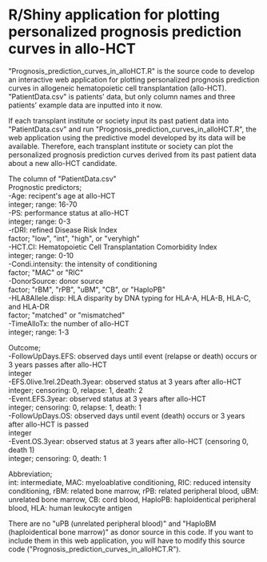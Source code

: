# R/Shiny application for plotting personalized prognosis prediction curves in allo-HCT

<p>"Prognosis_prediction_curves_in_alloHCT.R" is the source code to develop an interactive web application for plotting personalized prognosis prediction curves in allogeneic hematopoietic cell transplantation (allo-HCT).<br/> 
"PatientData.csv" is patients' data, but only column names and three patients' example data are inputted into it now.</p>

<p>If each transplant institute or society input its past patient data into "PatientData.csv" and run "Prognosis_prediction_curves_in_alloHCT.R", the web application using the predictive model developed by its data will be available. Therefore, each transplant institute or society can plot the personalized prognosis prediction curves derived from its past patient data about a new allo-HCT candidate.</p>

<p>The column of "PatientData.csv"<br/> 
Prognostic predictors;<br/> 
-Age: recipent's age at allo-HCT<br/> 
  integer; range: 16-70<br/>  
-PS: performance status at allo-HCT<br/> 
  integer; range: 0-3<br/> 
-rDRI: refined Disease Risk Index<br/>  
  factor; "low", "int", "high", or "veryhigh"<br/>  
-HCT.CI: Hematopoietic Cell Transplantation Comorbidity Index<br/> 
  integer; range: 0-10<br/> 
-Condi.intensity: the intensity of conditioning<br/> 
  factor; "MAC" or "RIC"<br/> 
-DonorSource: donor source<br/> 
  factor; "rBM", "rPB", "uBM", "CB", or "HaploPB"<br/> 
-HLA8Allele.disp: HLA disparity by DNA typing for HLA-A, HLA-B, HLA-C, and HLA-DR<br/> 
  factor; "matched" or "mismatched"<br/> 
-TimeAlloTx: the number of allo-HCT<br/>
  integer; range: 1-3</p>

<p>Outcome;<br/> 
-FollowUpDays.EFS: observed days until event (relapse or death) occurs or 3 years passes after allo-HCT <br/> 
  integer<br/> 
-EFS.0live.1rel.2Death.3year: observed status at 3 years after allo-HCT <br/> 
  integer; censoring: 0, relapse: 1, death: 2<br/> 
-Event.EFS.3year: observed status at 3 years after allo-HCT<br/> 
  integer; censoring: 0, relapse: 1, death: 1<br/>
-FollowUpDays.OS: observed days until event (death) occurs or 3 years after allo-HCT is passed<br/>
  integer<br/> 
-Event.OS.3year: observed status at 3 years after allo-HCT (censoring 0, death 1)<br/>
  integer; censoring: 0, death: 1</p> 

<p>Abbreviation;<br/>
  int: intermediate, MAC: myeloablative conditioning, RIC: reduced intensity conditioning, rBM: related bone marrow, rPB: related peripheral blood, uBM: unrelated bone marrow, CB: cord blood, HaploPB: haploidentical peripheral blood, HLA: human leukocyte antigen
</p>

<p>There are no "uPB (unrelated peripheral blood)" and "HaploBM (haploidentical bone marrow)" as donor source in this code.
If you want to include them in this web application, you will have to modify this source code ("Prognosis_prediction_curves_in_alloHCT.R").
</p>

